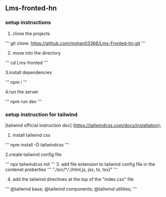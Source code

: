 ## Lms-fronted-hn

### setup instructions

1. clone the projects

'''
git clone: https://github.com/mohan03366/Lms-Fronted-hn.git
'''

2. move into the directory

'''
cd Lms-fronted
'''

3.install dependencies

'''
npm i
'''

4.run the server

'''
npm run dev
'''

### setup instruction for tailwind

[tailwind official instruction doc] (https://tailwindcss.com/docs/installation);

1. install tailwind css

'''
npm install -D tailwindcss
'''

2.create tailwind config file

'''
npx tailwindcss init
''' 3. add file extension to tailwind config file in the contenet proberties
'''
"./src/\*_/_.{html,js, jsx, ts, tsx}"
'''

4. add the tailwind directives at the top of the "index.css" file

'''
@tailwind base;
@tailwind components;
@tailwind utilities;
'''
